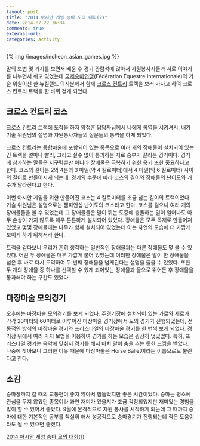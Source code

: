 ```yaml
---
layout: post
title: "2014 아시안 게임 승마 모의 대회(2)"
date: 2014-07-22 16:34
comments: true
external-url:
categories: Activity
---
```

{% img /images/incheon_asian_games.jpg %}

말의 보법 몇 가지를 보면서 배운 후 경기 관람석에 앉아서 자원봉사자들과 서로 이야기를 나누면서 쉬고 있었는데 [국제승마연맹](http://en.wikipedia.org/wiki/International_Federation_for_Equestrian_Sports)(Fédération Équestre Internationale)의 기술 위원이신 한 뉴질랜드 의사분께서 함께 [크로스 컨트리](http://en.wikipedia.org/wiki/Cross-country_equestrianism) 트랙을 보러 가자고 하여 크로스 컨트리 트랙을 한 바퀴 걷게 되었다.

<!--more-->

## 크로스 컨트리 코스

크로스 컨트리 트랙에 도착을 하자 양정훈 담당자님께서 나에게 통역을 시키셔서, 내가 기술 위원님의 설명과 자원봉사자들의 질문들의 통역을 하게 되었다. 

크로스 컨트리는 [종합마술](http://en.wikipedia.org/wiki/Eventing)에 포함되어 있는 종목으로 여러 개의 장애물이 설치되어 있는 긴 트랙을 얼마나 빨리, 그리고 실수 없이 통과하는 지로 승부가 갈리는 경기이다. 경기에 참가하는 말들은 지구력뿐만 아니라 장애물은 극복하기 위한 용기 또한 중요하다고 한다. 코스의 길이는 2와 4분의 3 마일(약 4 킬로미터)에서 4 마일(약 6 킬로미터) 사이의 길이로 만들어지게 되는데, 경기의 수준에 따라 코스의 길이와 장애물의 난이도와 개수가 달라진다고 한다.

이번 아시안 게임을 위한 만들어진 코스는 4 킬로미터를 조금 넘는 길이의 트랙이었다. 기술 위원님은 설명으로는 챔피언십 난이도의 코스라고 한다. 코스를 걸으니 여러 개의 장애물들을 볼 수 있었는데 그 장애물들은 말이 뛰는 도중에 충돌하는 일이 일어나도 아무 손상이 가지 않도록 매우 튼튼하게 설치되어 있었다. 장애물은 모두 목재로 만들어져 있었고 몇몇 장애물에는 나무가 함께 설치되어 있었는데 이는 자연의 모습에 더 가깝게 보이게 하기 위해서라 한다.

트랙을 걷다보니 우리가 흔히 생각하는 일반적인 장애물과는 다른 장애물도 몇 볼 수 있었다. 어떤 두 장애물은 매우 가깝게 붙어 있었는데 이러한 장애물은 말이 한 장애물을 넘은 후 바로 다시 도약하여 두 번째 장애물을 넘게된다는 설명을 들을 수 있었다. 또한 두 개의 장애물 중 하나를 선택할 수 있게 되어있는 장애물과 물으로 뛰어든 후 장애물을 통과해야 하는 구간도 있었다. 

## 마장마술 모의경기

오후에는 [마장마술](http://en.wikipedia.org/wiki/Dressage) 모의경기를 보게 되었다. 주경기장에 설치되어 있는 가로와 세로가 각각 20미터와 60미터로 이루어진 마장마술 경기장에서 모의 경기가 진행되었는데, 전통적인 방식의 마장마술 경기와 프리스타일의 마장마술 경기를 한 번씩 보게 되었다. 경기장 위에서 여러 가지 보법을 이용하여 경기를 하는 모습은 굉장히 멋있었다. 특히, 프리스타일 경기는 음악에 맞춰서 경기를 해서 마치 말이 춤을 추는 듯한 느낌을 받았다. 나중에 찾아보니 그러한 이유 때문에 마장마술은 Horse Ballet이라는 이름으로도 불린다고 한다.

## 소감

승마장까지 갈 때의 교통편이 좋지 않아서 힘들었지만 좋은 시간이었다. 승마는 평소에 관심을 두지 않았던 종목이라 과연 재미가 있을지가 조금 걱정되었지만 재미있는 경험을 많이 할 수 있어서 좋았다. 9월에 본격적으로 자원 봉사를 시작하게 되는데 그 때까지 승마에 대한 기본적인 공부를 착실히 해서 성공적으로 승마경기가 진행되는데 작은 도움이라도 될 수 있으면 좋겠다.
 
[2014 아시안 게임 승마 모의 대회(1)](/blog/2014/07/20/asian-games-mock-equestrian-games/)
